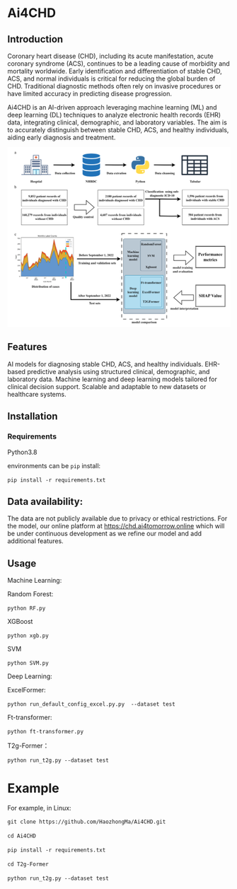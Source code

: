 # Ai4CHD

## Introduction
Coronary heart disease (CHD), including its acute manifestation, acute coronary syndrome (ACS), continues to be a leading cause of morbidity and mortality worldwide. Early identification and differentiation of stable CHD, ACS, and normal individuals is critical for reducing the global burden of CHD. Traditional diagnostic methods often rely on invasive procedures or have limited accuracy in predicting disease progression. 

Ai4CHD is an AI-driven approach leveraging machine learning (ML) and deep learning (DL) techniques to analyze electronic health records (EHR) data, integrating clinical, demographic, and laboratory variables. The aim is to accurately distinguish between stable CHD, ACS, and healthy individuals, aiding early diagnosis and treatment.

![workflow](./images/workflow.png)

## Features
AI models for diagnosing stable CHD, ACS, and healthy individuals.
EHR-based predictive analysis using structured clinical, demographic, and laboratory data.
Machine learning and deep learning models tailored for clinical decision support.
Scalable and adaptable to new datasets or healthcare systems.

## Installation
### Requirements
Python3.8

environments can be  `pip` install:

`pip install -r requirements.txt`

## Data availability: 
The data are not publicly available due to privacy or ethical restrictions. For the model, our online platform at https://chd.ai4tomorrow.online which will be under continuous development as we refine our model and add additional features.

## Usage
Machine Learning: 

Random Forest:

```python RF.py``` 

XGBoost

```python xgb.py``` 

SVM

```python SVM.py``` 

Deep Learning: 

ExcelFormer:

```python run_default_config_excel.py.py  --dataset test``` 

Ft-transformer:

```python ft-transformer.py``` 

T2g-Former：

```python run_t2g.py --dataset test``` 



# Example
For example, in Linux:
```
git clone https://github.com/HaozhongMa/Ai4CHD.git

cd Ai4CHD

pip install -r requirements.txt

cd T2g-Former

python run_t2g.py --dataset test 
```


